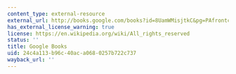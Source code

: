 ```yaml
---
content_type: external-resource
external_url: http://books.google.com/books?id=8UamWMisjtkC&pg=PAfrontcover
has_external_license_warning: true
license: https://en.wikipedia.org/wiki/All_rights_reserved
status: ''
title: Google Books
uid: 24c4a113-b96c-40ac-a068-0257b722c737
wayback_url: ''
---
```

